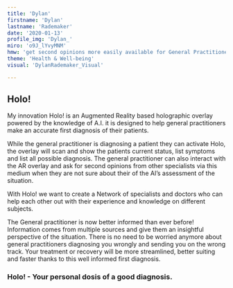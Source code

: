 ```yaml
---
title: 'Dylan'
firstname: 'Dylan'
lastname: 'Rademaker'
date: '2020-01-13'
profile_img: 'Dylan_'
miro: 'o9J_lYvyMNM'
hmw: 'get second opinions more easily available for General Practitioners to get more valid information and perspectives while constructing their first diagnosis?'
theme: 'Health & Well-being'
visual: 'DylanRademaker_Visual'

---
```


## Holo! 

My innovation Holo! is an Augmented Reality based holographic overlay powered by the knowledge of A.I. it is designed to help general practitioners make an accurate first diagnosis of their patients.  

While the general practitioner is diagnosing a patient they can activate Holo, the overlay will scan and show the patients current status, list symptoms and list all possible diagnosis. The general practitioner can also interact with the AR overlay and ask for second opinions from other specialists via this medium when they are not sure about their of the AI’s assessment of the situation.  

With Holo! we want to create a Network of specialists and doctors who can help each other out with their experience and knowledge on different subjects.  

The General practitioner is now better informed than ever before! Information comes from multiple sources and give them an insightful perspective of the situation. There is no need to be worried anymore about general practitioners diagnosing you wrongly and sending you on the wrong track. Your treatment or recovery will be more streamlined, better suiting and faster thanks to this well informed first diagnosis.  

### Holo! - Your personal dosis of a good diagnosis. 